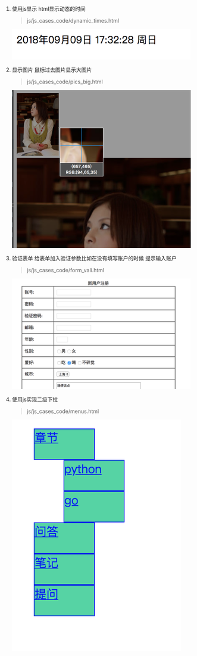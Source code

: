 1. 使用js显示 html显示动态的时间

	>js/js\_cases\_code/dynamic\_times.html
	
	![](dynamic_pics1.png)

2. 显示图片 鼠标过去图片显示大图片
	>js/js_cases_code/pics_big.html
	
	![](pics_big1.png)
	
3. 验证表单 给表单加入验证参数比如在没有填写账户的时候 提示输入账户

	>js/js_cases_code/form_vali.html
	
	![](form_vali1.png)
	
4. 使用js实现二级下拉

   > js/js\_cases\_code/menus.html
   
   ![](menus1.png)